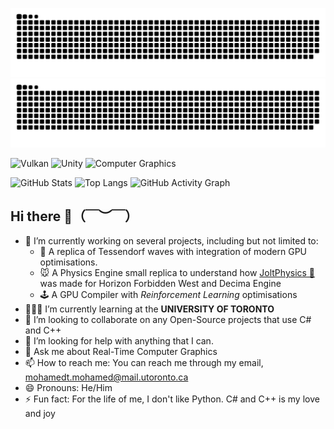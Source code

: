 ![GitHub Snake Light](dist/github-snake.svg#gh-light-mode-only)
![GitHub Snake Dark](dist/github-snake-dark.svg#gh-dark-mode-only)

![Vulkan](https://img.shields.io/badge/Vulkan-%23A41E22.svg?style=for-the-badge&logo=vulkan&logoColor=white)
![Unity](https://img.shields.io/badge/Unity-%23FFFFFF.svg?logo=unity&logoColor=black)
![Computer Graphics](https://img.shields.io/badge/Computer%20Graphics-0A0A0A?logo=computer&logoColor=white)

![GitHub Stats](https://github-readme-stats.vercel.app/api?username=WhiteWhale52&show_icons=true&theme=radical)
![Top Langs](https://github-readme-stats.vercel.app/api/top-langs/?username=WhiteWhale52&layout=compact&theme=radical)
![GitHub Activity Graph](https://github-readme-activity-graph.vercel.app/graph?username=WhiteWhale52&theme=react-dark)



## Hi there 👋（￣︶￣）

- 🔭 I’m currently working on several projects, including but not limited to:
  *  🌊 A replica of Tessendorf waves with integration of modern GPU optimisations.
  *  🐭 A Physics Engine small replica to understand how [JoltPhysics 🐍](https://github.com/jrouwe/JoltPhysics) was made for Horizon Forbidden West and Decima Engine
  *  🕹️ A GPU Compiler with *Reinforcement Learning* optimisations
- 👨🏻‍💻 I’m currently learning at the **UNIVERSITY OF TORONTO**
- 👯 I’m looking to collaborate on any Open-Source projects that use C# and C++
- 🤔 I’m looking for help with anything that I can.
- 💬 Ask me about Real-Time Computer Graphics
- 📫 How to reach me: You can reach me through my email, mohamedt.mohamed@mail.utoronto.ca
- 😄 Pronouns: He/Him
- ⚡ Fun fact: For the life of me, I don't like Python. C# and C++ is my love and joy
